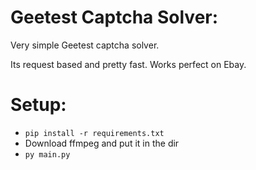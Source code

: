 # Geetest Captcha Solver:
Very simple Geetest captcha solver.

Its request based and pretty fast. Works perfect on Ebay.

# Setup:
* `pip install -r requirements.txt`
* Download ffmpeg and put it in the dir
* `py main.py`
